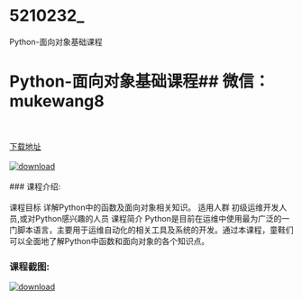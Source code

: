 # 5210232_
Python-面向对象基础课程
# Python-面向对象基础课程## 微信：mukewang8
<br/></br>[下载地址](http://www.36tz.cn/article/5210232 "下载地址")
<br/></br>[![download](http://36tz.cn/muke_img/2020_02_1-45-300x189.png "下载地址")](http://www.36tz.cn/article/5210232 "下载地址")
<br/></br>### 课程介绍:<br/></br>课程目标
详解Python中的函数及面向对象相关知识。
适用人群
初级运维开发人员,或对Python感兴趣的人员
课程简介
Python是目前在运维中使用最为广泛的一门脚本语言，主要用于运维自动化的相关工具及系统的开发。通过本课程，童鞋们可以全面地了解Python中函数和面向对象的各个知识点。

### 课程截图:
[![download](http://36tz.cn/muke_img/2020_02_11-43.png "下载地址")](http://www.36tz.cn/article/5210232 "下载地址")
